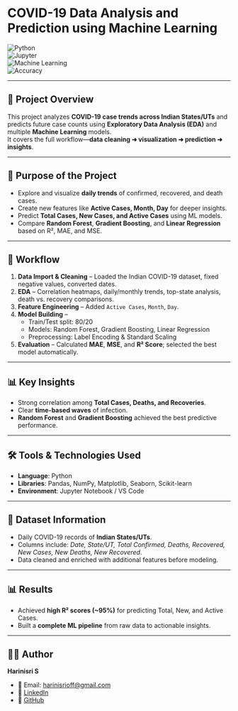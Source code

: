 # COVID-19 Data Analysis and Prediction using Machine Learning

![Python](https://img.shields.io/badge/Python-3.8%2B-blue)  
![Jupyter](https://img.shields.io/badge/Notebook-Jupyter-orange)  
![Machine Learning](https://img.shields.io/badge/Machine%20Learning-Random%20Forest%20%7C%20Gradient%20Boosting-green)  
![Accuracy](https://img.shields.io/badge/R²-~95%25-brightgreen)  

---

## 📌 Project Overview  
This project analyzes **COVID-19 case trends across Indian States/UTs** and predicts future case counts using **Exploratory Data Analysis (EDA)** and multiple **Machine Learning** models.  
It covers the full workflow—**data cleaning ➜ visualization ➜ prediction ➜ insights**.

---

## 🎯 Purpose of the Project  
- Explore and visualize **daily trends** of confirmed, recovered, and death cases.  
- Create new features like **Active Cases, Month, Day** for deeper insights.  
- Predict **Total Cases, New Cases, and Active Cases** using ML models.  
- Compare **Random Forest**, **Gradient Boosting**, and **Linear Regression** based on R², MAE, and MSE.  

---

## 📂 Workflow  
1. **Data Import & Cleaning** – Loaded the Indian COVID-19 dataset, fixed negative values, converted dates.  
2. **EDA** – Correlation heatmaps, daily/monthly trends, top-state analysis, death vs. recovery comparisons.  
3. **Feature Engineering** – Added `Active Cases`, `Month`, `Day`.  
4. **Model Building** –  
   - Train/Test split: 80/20  
   - Models: Random Forest, Gradient Boosting, Linear Regression  
   - Preprocessing: Label Encoding & Standard Scaling  
5. **Evaluation** – Calculated **MAE**, **MSE**, and **R² Score**; selected the best model automatically.

---

## 📊 Key Insights  
- Strong correlation among **Total Cases, Deaths, and Recoveries**.  
- Clear **time-based waves** of infection.  
- **Random Forest** and **Gradient Boosting** achieved the best predictive performance.  

---

## 🛠 Tools & Technologies Used  
- **Language**: Python  
- **Libraries**: Pandas, NumPy, Matplotlib, Seaborn, Scikit-learn  
- **Environment**: Jupyter Notebook / VS Code  

---

## 📑 Dataset Information  
- Daily COVID-19 records of **Indian States/UTs**.  
- Columns include: *Date, State/UT, Total Confirmed, Deaths, Recovered, New Cases, New Deaths, New Recovered*.  
- Data cleaned and enriched with additional features before modeling.  

---

## 📊 Results  
- Achieved **high R² scores (~95%)** for predicting Total, New, and Active Cases.  
- Built a **complete ML pipeline** from raw data to actionable insights.  

---

## 👩‍💻 Author
**Harinisri S**  
- 📧 Email: harinisrioff@gmail.com  
- 🔗 [LinkedIn](https://www.linkedin.com/in/harinisri-s)  
- 🔗 [GitHub](https://github.com/Harinisri22)  
